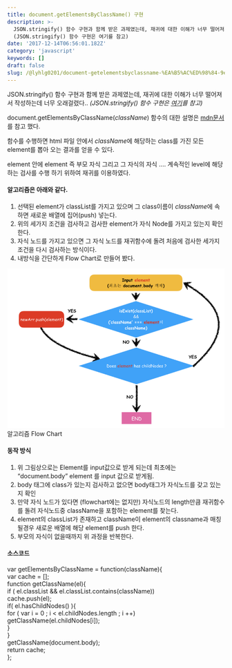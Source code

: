 ```yaml
---
title: document.getElementsByClassName() 구현
description: >-
  JSON.stringify() 함수 구현과 함께 받은 과제였는데, 재귀에 대한 이해가 너무 떨어져서 작성하는데 너무 오래걸렸다..
  (JSON.stringify() 함수 구현은 여기를 참고)
date: '2017-12-14T06:56:01.182Z'
category: 'javascript'
keywords: []
draft: false
slug: /@lyhlg0201/document-getelementsbyclassname-%EA%B5%AC%ED%98%84-9e265358b0a8
---
```


JSON.stringify() 함수 구현과 함께 받은 과제였는데, 재귀에 대한 이해가 너무 떨어져서 작성하는데 너무 오래걸렸다.. _(JSON.stringify() 함수 구현은_ [_여기_](https://medium.com/@lyhlg0201/stringifyjson-구현-ec3527a6cc5b)_를 참고)_

document.getElementsByClassName(_className_) 함수의 대한 설명은 [mdn문서](https://developer.mozilla.org/ko/docs/Web/API/Document/getElementsByClassName)를 참고 했다.

함수를 수행하면 html 파일 안에서 *className*에 해당하는 class를 가진 모든 element를 뽑아 오는 결과를 얻을 수 있다.

element 안에 element 즉 부모 자식 그리고 그 자식의 자식 …. 계속적인 level에 해당하는 검사를 수행 하기 위하여 재귀를 이용하였다.

#### 알고리즘은 아래와 같다.

1.  선택된 element가 classList를 가지고 있으며 그 class이름이 *className*에 속하면 새로운 배열에 집어(push) 넣는다.
2.  위의 세가지 조건을 검사하고 검사한 element가 자식 Node를 가지고 있는지 확인한다.
3.  자식 노드를 가지고 있으면 그 자식 노드를 재귀함수에 돌려 처음에 검사한 세가지 조건을 다시 검사하는 방식이다.
4.  내방식을 간단하게 Flow Chart로 만들어 봤다.

![알고리즘 Flow Chart](img/1__9cRovUMTta6a1tlOI2n5sQ.png)
알고리즘 Flow Chart

#### **동작 방식**

1.  위 그림상으로는 Element를 input값으로 받게 되는데 최초에는 “document.body” element 를 input 값으로 받게됨.
2.  body 태그에 class가 있는지 검사하고 없으면 body태그가 자식노드를 갖고 있는지 확인
3.  만약 자식 노드가 있다면 (flowchart에는 없지만) 자식노드의 length만큼 재귀함수를 돌려 자식노드중 className을 포함하는 element를 찾는다.
4.  element의 classList가 존재하고 className이 element의 classname과 매칭될경우 새로운 배열에 해당 element를 push 한다.
5.  부모의 자식이 없을때까지 위 과정을 반복한다.

#### 소스코드

var getElementsByClassName = function(className){  
 var cache = \[\];  
 function getClassName(el){  
 if ( el.classList && el.classList.contains(className))  
 cache.push(el);  
 if( el.hasChildNodes() ){  
 for ( var i = 0 ; i < el.childNodes.length ; i ++)  
 getClassName(el.childNodes\[i\]);  
 }  
 }  
 getClassName(document.body);  
 return cache;  
};
